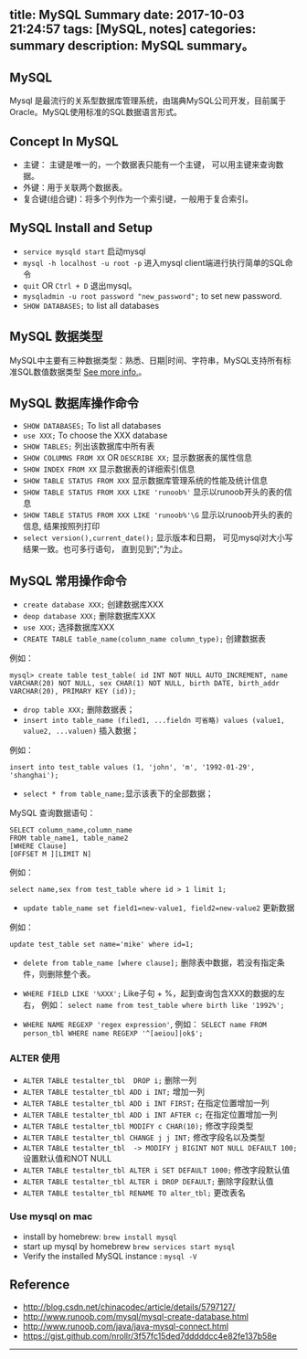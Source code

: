 title: MySQL Summary
date: 2017-10-03 21:24:57
tags: [MySQL, notes]
categories: summary
description: MySQL summary。
---

## MySQL
Mysql 是最流行的关系型数据库管理系统，由瑞典MySQL公司开发，目前属于Oracle。MySQL使用标准的SQL数据语言形式。

## Concept In MySQL

- 主键： 主键是唯一的，一个数据表只能有一个主键， 可以用主键来查询数据。
- 外键：用于关联两个数据表。
- 复合键(组合键)：将多个列作为一个索引键，一般用于复合索引。 

## MySQL Install and Setup

- `service mysqld start` 启动mysql
- `mysql -h localhost -u root -p` 进入mysql client端进行执行简单的SQL命令
- `quit` OR `Ctrl + D` 退出mysql。
- `mysqladmin -u root password "new_password";` to set new password.
- `SHOW DATABASES;` to list all databases

## MySQL 数据类型
MySQL中主要有三种数据类型：熟悉、日期|时间、字符串，MySQL支持所有标准SQL数值数据类型 [See more info.](http://www.cnblogs.com/zbseoag/archive/2013/03/19/2970004.html)。

## MySQL 数据库操作命令

- `SHOW DATABASES;` To list all databases
- `use XXX;` To choose the XXX database
- `SHOW TABLES;` 列出该数据库中所有表
- `SHOW COLUMNS FROM XX` OR `DESCRIBE XX;` 显示数据表的属性信息
- `SHOW INDEX FROM XX` 显示数据表的详细索引信息
- `SHOW TABLE STATUS FROM XXX` 显示数据库管理系统的性能及统计信息
- `SHOW TABLE STATUS FROM XXX LIKE 'runoob%'` 显示以runoob开头的表的信息
- `SHOW TABLE STATUS FROM XXX LIKE 'runoob%'\G` 显示以runoob开头的表的信息, 结果按照列打印
- `select version(),current_date();` 显示版本和日期， 可见mysql对大小写结果一致。也可多行语句， 直到见到";"为止。

## MySQL 常用操作命令

- `create database XXX;` 创建数据库XXX
- `deop database XXX;` 删除数据库XXX
- `use XXX;` 选择数据库XXX
- `CREATE TABLE table_name(column_name column_type);` 创建数据表

例如：
```
mysql> create table test_table( id INT NOT NULL AUTO_INCREMENT, name VARCHAR(20) NOT NULL, sex CHAR(1) NOT NULL, birth DATE, birth_addr VARCHAR(20), PRIMARY KEY (id)); 
```
- `drop table XXX;` 删除数据表；
- `insert into table_name (filed1, ...fieldn 可省略) values (value1, value2, ...valuen)` 插入数据；

例如：

```
insert into test_table values (1, 'john', 'm', '1992-01-29', 'shanghai');
```
- `select * from table_name;`显示该表下的全部数据；

MySQL 查询数据语句：

```
SELECT column_name,column_name
FROM table_name1, table_name2
[WHERE Clause]
[OFFSET M ][LIMIT N]
```
例如：

```
select name,sex from test_table where id > 1 limit 1;
```
- `update table_name set field1=new-value1, field2=new-value2` 更新数据

例如：

```
update test_table set name='mike' where id=1;
```
- `delete from table_name [where clause];`  删除表中数据，若没有指定条件，则删除整个表。

- `WHERE FIELD LIKE '%XXX';` Like子句 + %，起到查询包含XXX的数据的左右， 例如： `select name from test_table where birth like '1992%';`
- `WHERE NAME REGEXP 'regex expression'`, 例如： `SELECT name FROM person_tbl WHERE name REGEXP '^[aeiou]|ok$'; `

### ALTER 使用

- `ALTER TABLE testalter_tbl  DROP i;` 删除一列
- `ALTER TABLE testalter_tbl ADD i INT;` 增加一列
- `ALTER TABLE testalter_tbl ADD i INT FIRST;` 在指定位置增加一列
- `ALTER TABLE testalter_tbl ADD i INT AFTER c;` 在指定位置增加一列
- `ALTER TABLE testalter_tbl MODIFY c CHAR(10);` 修改字段类型
- `ALTER TABLE testalter_tbl CHANGE j j INT;` 修改字段名以及类型
- `ALTER TABLE testalter_tbl 
    -> MODIFY j BIGINT NOT NULL DEFAULT 100;` 设置默认值和NOT NULL
- `ALTER TABLE testalter_tbl ALTER i SET DEFAULT 1000;` 修改字段默认值
- `ALTER TABLE testalter_tbl ALTER i DROP DEFAULT;` 删除字段默认值
- `ALTER TABLE testalter_tbl RENAME TO alter_tbl;` 更改表名

### Use mysql on mac

- install by homebrew: `brew install mysql`
- start up mysql by homebrew `brew services start mysql`
- Verify the installed MySQL instance : `mysql -V`

## Reference

- http://blog.csdn.net/chinacodec/article/details/5797127/
- http://www.runoob.com/mysql/mysql-create-database.html
- http://www.runoob.com/java/java-mysql-connect.html
- https://gist.github.com/nrollr/3f57fc15ded7dddddcc4e82fe137b58e

---
